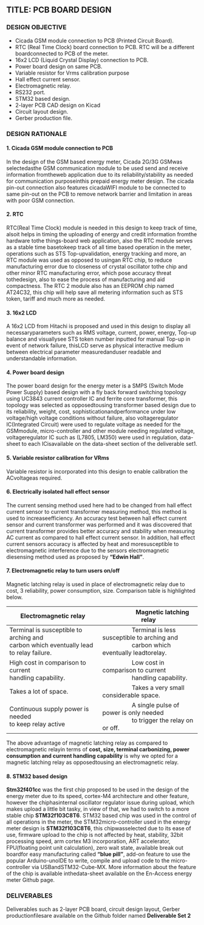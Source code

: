 ## **TITLE: PCB BOARD DESIGN**
### **DESIGN OBJECTIVE**
- Cicada GSM module connection to PCB (Printed Circuit Board).
- RTC (Real Time Clock) board connection to PCB. RTC will be a different boardconnected to PCB of the meter. 
- 16x2 LCD (Liquid Crystal Display) connection to PCB. 
- Power board design on same PCB. 
- Variable resistor for Vrms calibration purpose
- Hall effect current sensor. 
- Electromagnetic relay. 
- RS232 port. 
- STM32 based design. 
- 2-layer PCB CAD design on Kicad
- Circuit layout design. 
- Gerber production file.

### **DESIGN RATIONALE**

#### **1. Cicada GSM module connection to PCB**

In the design of the GSM based energy meter, Cicada 2G/3G GSMwas selectedasthe GSM communication module to be used send and receive information fromtheweb application due to its reliability/stability as needed for communication purposeinthis prepaid energy meter design. The cicada pin-out connection also features cicadaWIFI module to be connected to same pin-out on the PCB to remove network barrier
and limitation in areas with poor GSM connection. 

#### **2. RTC**

RTC(Real Time Clock) module is needed in this design to keep track of time, alsoit
helps in timing the uploading of energy and credit information fromthe hardware tothe things-board web application, also the RTC module serves as a stable time basetokeep track of all time based operation in the meter, operations such as STS Top-upvalidation, energy tracking and more, an RTC module was used as opposed to usingan RTC chip, to reduce manufacturing error due to closeness of crystal oscillator tothe chip and other minor RTC manufacturing error, which pose accuracy threat tothedesign, also to ease the process of manufacturing and aid compactness. The RTC
2
module also has an EEPROM chip named AT24C32, this chip will help save all
metering information such as STS token, tariff and much more as needed. 

#### **3. 16x2 LCD**

A 16x2 LCD from Hitachi is proposed and used in this design to display all necessaryparameters such as RMS voltage, current, power, energy, Top-up balance and visuallysee STS token number inputted for manual Top-up in event of network failure, thisLCD serve as physical interactive medium between electrical parameter measuredanduser readable and understandable information. 

#### **4. Power board design**

The power board design for the energy meter is a SMPS (Switch Mode Power Supply)
based design with a fly back forward switching topology using UC3843 current
controller IC and ferrite core transformer, this topology was selected as opposedtousing transformer based design due to its reliability, weight, cost, sophisticationandperformance under low voltage/high voltage conditions without failure, also voltageregulator IC(Integrated Circuit) were used to regulate voltage as needed for the GSMmodule, micro-controller and other module needing regulated voltage, voltageregulator IC such as (L7805, LM350) were used in regulation, data-sheet to each ICisavailable on the data-sheet section of the deliverable set1.

#### **5. Variable resistor calibration for VRms**

 Variable resistor is incorporated into this design to enable calibration the ACvoltageas required. 

#### **6. Electrically isolated hall effect sensor**

The current sensing method used here had to be changed from hall effect current
sensor to current transformer measuring method, this method is used to increaseefficiency. An accuracy test between hall effect current sensor and current transformer
was performed and it was discovered that current transformer provides better
accuracy and stability when measuring AC current as compared to hall effect current
sensor. In addition, hall effect current sensors accuracy is affected by heat and moresusceptible to electromagnetic interference due to the sensors electromagnetic diesensing method used as proposed by **“Edwin Hall”**. 

#### **7. Electromagnetic relay to turn users on/off**

Magnetic latching relay is used in place of electromagnetic relay due to cost,
3
reliability, power consumption, size. Comparison table is highlighted below. 

| Electromagnetic relay |  &nbsp; &nbsp; &nbsp;  &nbsp; &nbsp; &nbsp;   &nbsp; &nbsp; &nbsp;Magnetic latching relay|
| -------- | -------- |
| Terminal is susceptible to arching and <br> carbon  which eventually lead to relay failure.   |    &nbsp; &nbsp; &nbsp;  &nbsp; &nbsp; &nbsp;   &nbsp; &nbsp; &nbsp; Terminal is less susceptible to arching and <br> &nbsp; &nbsp; &nbsp;  &nbsp; &nbsp; &nbsp;   &nbsp; &nbsp; &nbsp; carbon which eventually leadtorelay.    |
| High cost in comparison to current <br> handling capability.   | &nbsp; &nbsp; &nbsp;  &nbsp; &nbsp; &nbsp;   &nbsp; &nbsp; &nbsp; Low cost in comparison to current <br> &nbsp; &nbsp; &nbsp;  &nbsp; &nbsp; &nbsp;   &nbsp; &nbsp; &nbsp; handling capability.   |
| Takes a lot of space.   | &nbsp; &nbsp; &nbsp;  &nbsp; &nbsp; &nbsp;   &nbsp; &nbsp; &nbsp; Takes a very small considerable space.   |
| Continuous supply power is needed <br> to keep relay active   | &nbsp; &nbsp; &nbsp;  &nbsp; &nbsp; &nbsp;   &nbsp; &nbsp; &nbsp; A single pulse of power is only needed <br> &nbsp; &nbsp; &nbsp;  &nbsp; &nbsp; &nbsp;   &nbsp; &nbsp; &nbsp; to trigger the relay on or off.   |

 The above advantage of magnetic latching relay as compared to electromagnetic relayin terms of **cost, size, terminal carbonizing, power consumption and current
handling capability** is why we opted for a magnetic latching relay as opposedtousing an electromagnetic relay. 

#### **8. STM32 based design**

**Stm32f401cc** was the first chip proposed to be used in the design of the energy meter
due to its speed, cortex-M4 architecture and other feature, however the chiphasinternal oscillator regulator issue during upload, which makes upload a little bit tasky, in view of that, we had to switch to a more stable chip **STM32f103C8T6**. STM32 based chip was used in the control of all operations in the meter, the STM32micro-controller used in the energy meter design is **STM32f103C8T6**, this chipwasselected due to its ease of use, firmware upload to the chip is not affected by heat, stability, 32bit processing speed, arm cortex M3 incorporation, ART accelerator, FPU(floating point unit calculation), zero wait state, available break out boardfor
easy manufacturing called **“blue pill”**, add-on feature to use the popular Arduino-unoIDE to write, compile and upload code to the micro-controller via USBandSTM32-Cube-MX. More information about the feature of the chip is available inthedata-sheet available on the En-Access energy meter Github page. 

### **DELIVERABLES**
Deliverables such as 2-layer PCB board, circuit design layout, Gerber productionfilesare available on the Github folder named **Deliverable Set 2**